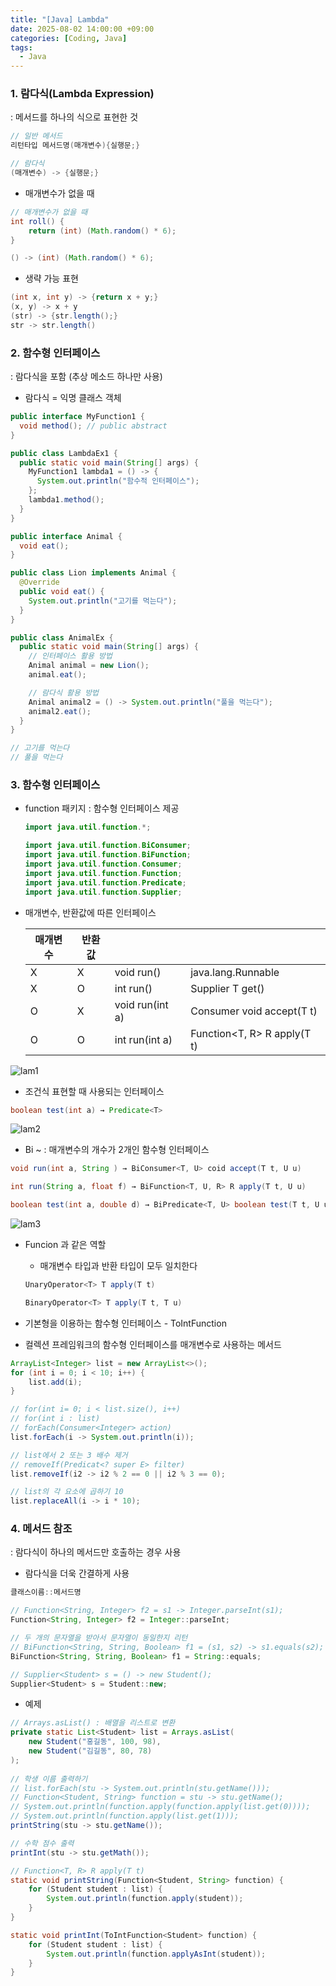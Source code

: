 ```yaml
---
title: "[Java] Lambda"
date: 2025-08-02 14:00:00 +09:00
categories: [Coding, Java]
tags:
  - Java
---
```


### 1. 람다식(Lambda Expression)

: 메서드를 하나의 식으로 표현한 것

```java
// 일반 메서드
리턴타입 메서드명(매개변수){실행문;}

// 람다식
(매개변수) -> {실행문;}
```

- 매개변수가 없을 때

```java
// 매개변수가 없을 때
int roll() {
	return (int) (Math.random() * 6);
}

() -> (int) (Math.random() * 6);
```

- 생략 가능 표현

```java
(int x, int y) -> {return x + y;}
(x, y) -> x + y
(str) -> {str.length();}
str -> str.length()
```

### 2. 함수형 인터페이스

: 람다식을 포함 (추상 메소드 하나만 사용)

- 람다식 = 익명 클래스 객체

```java
public interface MyFunction1 {
  void method(); // public abstract
}

public class LambdaEx1 {
  public static void main(String[] args) {
    MyFunction1 lambda1 = () -> {
      System.out.println("함수적 인터페이스");
    };
    lambda1.method();
  }
}
```

```java
public interface Animal {
  void eat();
}

public class Lion implements Animal {
  @Override
  public void eat() {
    System.out.println("고기를 먹는다");
  }
}

public class AnimalEx {
  public static void main(String[] args) {
    // 인터페이스 활용 방법
    Animal animal = new Lion();
    animal.eat();

    // 람다식 활용 방법
    Animal animal2 = () -> System.out.println("풀을 먹는다");
    animal2.eat();
  }
}

// 고기를 먹는다
// 풀을 먹는다
```

### 3. 함수형 인터페이스

- function 패키지 : 함수형 인터페이스 제공
    
    ```java
    import java.util.function.*;
    
    import java.util.function.BiConsumer;
    import java.util.function.BiFunction;
    import java.util.function.Consumer;
    import java.util.function.Function;
    import java.util.function.Predicate;
    import java.util.function.Supplier;
    ```
    
- 매개변수, 반환값에 따른 인터페이스
    
    
    | 매개변수 | 반환값 |  |  |
    | --- | --- | --- | --- |
    | X | X | void run() | java.lang.Runnable |
    | X | O | int run() | Supplier<T> T get() |
    | O | X | void run(int a) | Consumer<T> void accept(T t) |
    | O | O | int run(int a) | Function<T, R> R apply(T t) |
    
<img src="/assets/img/Coding/Java/Lambda/Untitled.png" align="center" alt="lam1">

- 조건식 표현할 때 사용되는 인터페이스

```java
boolean test(int a) → Predicate<T>
```

<img src="/assets/img/Coding/Java/Lambda/Untitled 1.png" align="center" alt="lam2">

- Bi ~ : 매개변수의 개수가 2개인 함수형 인터페이스

```java
void run(int a, String ) → BiConsumer<T, U> coid accept(T t, U u)

int run(String a, float f) → BiFunction<T, U, R> R apply(T t, U u)

boolean test(int a, double d) → BiPredicate<T, U> boolean test(T t, U u)
```

<img src="/assets/img/Coding/Java/Lambda/Untitled 2.png" align="center" alt="lam3">

- Funcion 과 같은 역할
    - 매개변수 타입과 반환 타입이 모두 일치한다
    
    ```java
    UnaryOperator<T> T apply(T t)
    
    BinaryOperator<T> T apply(T t, T u)
    ```
    
- 기본형을 이용하는 함수형 인터페이스 - ToIntFunction
- 컬렉션 프레임워크의 함수형 인터페이스를 매개변수로 사용하는 메서드

```java
ArrayList<Integer> list = new ArrayList<>();
for (int i = 0; i < 10; i++) {
	list.add(i);
}

// for(int i= 0; i < list.size(), i++)
// for(int i : list)
// forEach(Consumer<Integer> action)
list.forEach(i -> System.out.println(i));

// list에서 2 또는 3 배수 제거
// removeIf(Predicat<? super E> filter)
list.removeIf(i2 -> i2 % 2 == 0 || i2 % 3 == 0);

// list의 각 요소에 곱하기 10  
list.replaceAll(i -> i * 10);
```

### 4. 메서드 참조

: 람다식이 하나의 메서드만 호출하는 경우 사용

- 람다식을 더욱 간결하게 사용

```java
클래스이름::메서드명

// Function<String, Integer> f2 = s1 -> Integer.parseInt(s1);
Function<String, Integer> f2 = Integer::parseInt;

// 두 개의 문자열을 받아서 문자열이 동일한지 리턴
// BiFunction<String, String, Boolean> f1 = (s1, s2) -> s1.equals(s2);
BiFunction<String, String, Boolean> f1 = String::equals;

// Supplier<Student> s = () -> new Student();
Supplier<Student> s = Student::new;
```

- 예제

```java
// Arrays.asList() : 배열을 리스트로 변환
private static List<Student> list = Arrays.asList(
	new Student("홍길동", 100, 98),
	new Student("김길동", 80, 78)
);
  
// 학생 이름 출력하기
// list.forEach(stu -> System.out.println(stu.getName()));
// Function<Student, String> function = stu -> stu.getName();
// System.out.println(function.apply(function.apply(list.get(0))));
// System.out.println(function.apply(list.get(1)));
printString(stu -> stu.getName());

// 수학 점수 출력
printInt(stu -> stu.getMath());

// Function<T, R> R apply(T t)
static void printString(Function<Student, String> function) {
	for (Student student : list) {
		System.out.println(function.apply(student));
	}
}

static void printInt(ToIntFunction<Student> function) {
	for (Student student : list) {
		System.out.println(function.applyAsInt(student));
	}
}
```